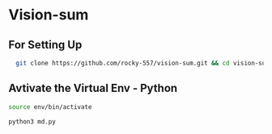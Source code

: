 # Vision-sum
## For Setting Up 
 ```bash
   git clone https://github.com/rocky-557/vision-sum.git && cd vision-sum && chmod +x setup.sh && ./setup.sh
```
## Avtivate the Virtual Env - Python
```bash
source env/bin/activate
```
```bash
python3 md.py
```

